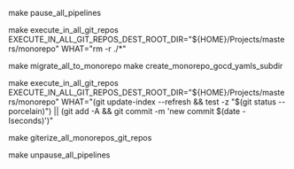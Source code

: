 make pause_all_pipelines

make execute_in_all_git_repos EXECUTE_IN_ALL_GIT_REPOS_DEST_ROOT_DIR="${HOME}/Projects/masters/monorepo" WHAT="rm -r ./*"

make migrate_all_to_monorepo
make create_monorepo_gocd_yamls_subdir

make execute_in_all_git_repos EXECUTE_IN_ALL_GIT_REPOS_DEST_ROOT_DIR="${HOME}/Projects/masters/monorepo" WHAT="(git update-index --refresh && test -z \"\$(git status --porcelain)\") || (git add -A && git commit -m 'new commit $(date -Iseconds)')"

make giterize_all_monorepos_git_repos

make unpause_all_pipelines
